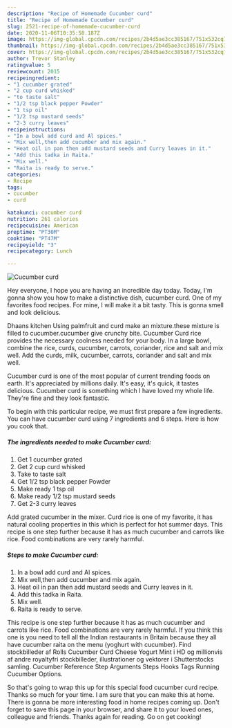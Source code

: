 ```yaml
---
description: "Recipe of Homemade Cucumber curd"
title: "Recipe of Homemade Cucumber curd"
slug: 2521-recipe-of-homemade-cucumber-curd
date: 2020-11-06T10:35:58.187Z
image: https://img-global.cpcdn.com/recipes/2b4d5ae3cc385167/751x532cq70/cucumber-curd-recipe-main-photo.jpg
thumbnail: https://img-global.cpcdn.com/recipes/2b4d5ae3cc385167/751x532cq70/cucumber-curd-recipe-main-photo.jpg
cover: https://img-global.cpcdn.com/recipes/2b4d5ae3cc385167/751x532cq70/cucumber-curd-recipe-main-photo.jpg
author: Trevor Stanley
ratingvalue: 5
reviewcount: 2015
recipeingredient:
- "1 cucumber grated"
- "2 cup curd whisked"
- "to taste salt"
- "1/2 tsp black pepper Powder"
- "1 tsp oil"
- "1/2 tsp mustard seeds"
- "2-3 curry leaves"
recipeinstructions:
- "In a bowl add curd and Al spices."
- "Mix well,then add cucumber and mix again."
- "Heat oil in pan then add mustard seeds and Curry leaves in it."
- "Add this tadka in Raita."
- "Mix well."
- "Raita is ready to serve."
categories:
- Recipe
tags:
- cucumber
- curd

katakunci: cucumber curd 
nutrition: 261 calories
recipecuisine: American
preptime: "PT30M"
cooktime: "PT47M"
recipeyield: "3"
recipecategory: Lunch

---
```



![Cucumber curd](https://img-global.cpcdn.com/recipes/2b4d5ae3cc385167/751x532cq70/cucumber-curd-recipe-main-photo.jpg)

Hey everyone, I hope you are having an incredible day today. Today, I'm gonna show you how to make a distinctive dish, cucumber curd. One of my favorites food recipes. For mine, I will make it a bit tasty. This is gonna smell and look delicious.

Dhaans kitchen Using palmfruit and curd make an mixture.these mixture is filled to cucumber.cucumber give crunchy bite. Cucumber Curd rice provides the necessary coolness needed for your body. In a large bowl, combine the rice, curds, cucumber, carrots, coriander, rice and salt and mix well. Add the curds, milk, cucumber, carrots, coriander and salt and mix well.

Cucumber curd is one of the most popular of current trending foods on earth. It's appreciated by millions daily. It's easy, it's quick, it tastes delicious. Cucumber curd is something which I have loved my whole life. They're fine and they look fantastic.


To begin with this particular recipe, we must first prepare a few ingredients. You can have cucumber curd using 7 ingredients and 6 steps. Here is how you cook that.

<!--inarticleads1-->

##### The ingredients needed to make Cucumber curd:

1. Get 1 cucumber grated
1. Get 2 cup curd whisked
1. Take to taste salt
1. Get 1/2 tsp black pepper Powder
1. Make ready 1 tsp oil
1. Make ready 1/2 tsp mustard seeds
1. Get 2-3 curry leaves


Add grated cucumber in the mixer. Curd rice is one of my favorite, it has natural cooling properties in this which is perfect for hot summer days. This recipe is one step further because it has as much cucumber and carrots like rice. Food combinations are very rarely harmful. 

<!--inarticleads2-->

##### Steps to make Cucumber curd:

1. In a bowl add curd and Al spices.
1. Mix well,then add cucumber and mix again.
1. Heat oil in pan then add mustard seeds and Curry leaves in it.
1. Add this tadka in Raita.
1. Mix well.
1. Raita is ready to serve.


This recipe is one step further because it has as much cucumber and carrots like rice. Food combinations are very rarely harmful. If you think this one is you need to tell all the Indian restaurants in Britain because they all have cucumber raita on the menu (yoghurt with cucumber). Find stockbilleder af Rolls Cucumber Curd Cheese Yogurt Mint i HD og millionvis af andre royaltyfri stockbilleder, illustrationer og vektorer i Shutterstocks samling. Cucumber Reference Step Arguments Steps Hooks Tags Running Cucumber Options. 

So that's going to wrap this up for this special food cucumber curd recipe. Thanks so much for your time. I am sure that you can make this at home. There is gonna be more interesting food in home recipes coming up. Don't forget to save this page in your browser, and share it to your loved ones, colleague and friends. Thanks again for reading. Go on get cooking!
